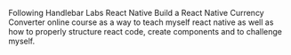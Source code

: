 Following Handlebar Labs React Native  Build a React Native Currency Converter online course as a way to teach myself react native as well as how to properly structure react code, create components and to challenge myself.


